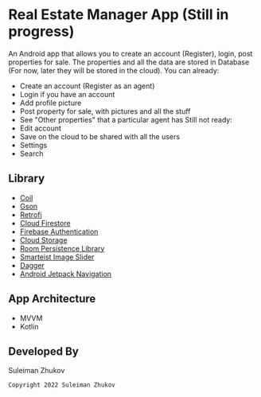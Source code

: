 # Real Estate Manager App (Still in progress)
An Android app that allows you to create an account (Register), login, post properties for sale.
The properties and all the data are stored in Database (For now, later they will be stored in the cloud).
You can already:
* Create an account (Register as an agent)
* Login if you have an account
* Add profile picture
* Post property for sale, with pictures and all the stuff
* See "Other properties" that a particular agent has
Still not ready:
* Edit account
* Save on the cloud to be shared with all the users
* Settings
* Search

## Library
* [Coil](https://coil-kt.github.io/coil/)
* [Gson](https://github.com/google/gson/)
* [Retrofi](https://square.github.io/retrofit/)
* [Cloud Firestore](https://firebase.google.com/docs/firestore)
* [Firebase Authentication](https://firebase.google.com/docs/auth)
* [Cloud Storage](https://firebase.google.com/docs/storage)
* [Room Persistence Library](https://developer.android.com/topic/libraries/architecture/room)
* [Smarteist Image Slider](https://github.com/smarteist/Android-Image-Slider)
* [Dagger](https://dagger.dev/)
* [Android Jetpack Navigation](https://developer.android.com/guide/navigation?gclid=CjwKCAjwoduRBhA4EiwACL5RP-jIfYj94jrUjW1JAIYxo_swlf2G6supM7OeRvKH80W7MzPkgIWwrRoCAMEQAvD_BwE&gclsrc=aw.ds)

## App Architecture
* MVVM
* Kotlin

## Developed By

Suleiman Zhukov

    Copyright 2022 Suleiman Zhukov
